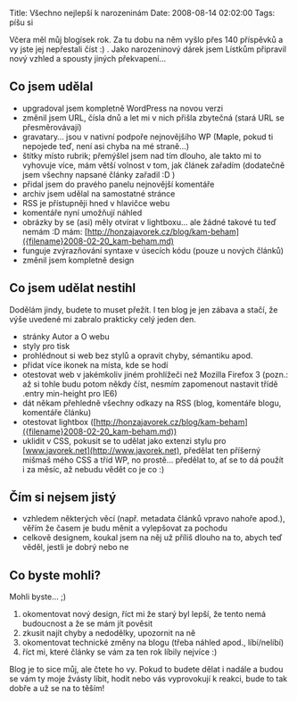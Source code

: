 Title: Všechno nejlepší k narozeninám
Date: 2008-08-14 02:02:00
Tags: píšu si

Včera měl můj blogísek rok. Za tu dobu na něm vyšlo přes 140 příspěvků a vy jste jej nepřestali číst :) . Jako narozeninový dárek jsem Lístkům připravil nový vzhled a spousty jiných překvapení…

## Co jsem udělal

-   upgradoval jsem kompletně WordPress na novou verzi
-   změnil jsem URL, čísla dnů a let mi v nich přišla zbytečná (stará URL se přesměrovávají)
-   gravatary… jsou v nativní podpoře nejnovějšího WP (Maple, pokud ti nepojede teď, není asi chyba na mé straně…)
-   štítky místo rubrik; přemýšlel jsem nad tím dlouho, ale takto mi to vyhovuje více, mám větší volnost v tom, jak článek zařadím (dodatečně jsem všechny napsané články zařadil :D )
-   přidal jsem do pravého panelu nejnovější komentáře
-   archiv jsem udělal na samostatné stránce
-   RSS je přístupněji hned v hlavičce webu
-   komentáře nyní umožňují náhled
-   obrázky by se (asi) měly otvírat v lightboxu… ale žádné takové tu teď nemám :D mám: [http://honzajavorek.cz/blog/kam-beham]({filename}2008-02-20_kam-beham.md)
-   funguje zvýrazňování syntaxe v úsecích kódu (pouze u nových článků)
-   změnil jsem kompletně design

## Co jsem udělat nestihl

Dodělám jindy, budete to muset přežít. I ten blog je jen zábava a stačí, že výše uvedené mi zabralo prakticky celý jeden den.

-   stránky Autor a O webu
-   styly pro tisk
-   prohlédnout si web bez stylů a opravit chyby, sémantiku apod.
-   přidat více ikonek na místa, kde se hodí
-   otestovat web v jakémkoliv jiném prohlížeči než Mozilla Firefox 3 (pozn.: až si tohle budu potom někdy číst, nesmím zapomenout nastavit třídě .entry min-height pro IE6)
-   dát někam přehledně všechny odkazy na RSS (blog, komentáře blogu, komentáře článku)
-   otestovat lightbox ([http://honzajavorek.cz/blog/kam-beham]({filename}2008-02-20_kam-beham.md))
-   uklidit v CSS, pokusit se to udělat jako extenzi stylu pro [www.javorek.net](http://www.javorek.net), předělat ten příšerný mišmaš mého CSS a tříd WP, no prostě… předělat to, ať se to dá použít i za měsíc, až nebudu vědět co je co :)

## Čím si nejsem jistý

-   vzhledem některých věcí (např. metadata článků vpravo nahoře apod.), věřím že časem je budu měnit a vylepšovat za pochodu
-   celkově designem, koukal jsem na něj už příliš dlouho na to, abych teď věděl, jestli je dobrý nebo ne

## Co byste mohli?

Mohli byste… ;)

1.  okomentovat nový design, říct mi že starý byl lepší, že tento nemá budoucnost a že se mám jít pověsit
2.  zkusit najít chyby a nedodělky, upozornit na ně
3.  okomentovat technické změny na blogu (třeba náhled apod., líbí/nelíbí)
4.  říct mi, které články se vám za ten rok líbily nejvíce :)

Blog je to sice můj, ale čtete ho vy. Pokud to budete dělat i nadále a budou se vám ty moje žvásty líbit, hodit nebo vás vyprovokují k reakci, bude to tak dobře a už se na to těším!
